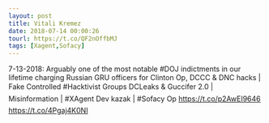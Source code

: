 ```yaml
---
layout: post
title: Vitali Kremez
date: 2018-07-14 00:00:26
tourl: https://t.co/QF2nOffbMJ
tags: [Xagent,Sofacy]
---
```

7-13-2018: Arguably one of the most notable #DOJ indictments in our lifetime charging Russian GRU officers for Clinton Op, DCCC &amp; DNC hacks | Fake Controlled #Hacktivist Groups DCLeaks &amp; Guccifer 2.0 | Misinformation | #XAgent Dev kazak | #Sofacy Op https://t.co/p2AwEI9646 https://t.co/4Pgaj4K0NI